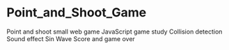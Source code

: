 # Point_and_Shoot_Game
Point and shoot small web game
JavaScript game study
Collision detection
Sound effect
Sin Wave
Score and game over
